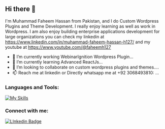 ## Hi there 👋

I'm Muhammad Faheem Hassan from Pakistan, and I do Custom Wordpress Plugins and Theme Development. I really enjoy learning as well as work in Wordpress. I am also enjoy building enterprise applications development for large organizations you can check my linkedin at https://www.linkedin.com/in/muhammad-faheem-hassan-h127/ and my youtube at https://www.youtube.com/@faheemh127 


- 🔭 I’m currently working WebinarIgnition Wordpress Plugin...
- 🌱 I’m currently learning Advanced ReactJs...
- 👯 I’m looking to collaborate on custom wordpress plugins and themes....
- 📫 Reach me at linkedin or Directly whatsapp me at +92 3068493810: ...


### Languages and Tools:
[![My Skills](https://skillicons.dev/icons?i=wordpress,html,css,bootstrap,javascript,jquery,react,scss,git,postman,php,mysql&perline=5)](https://skillicons.dev)


### Connect with me:
<div id="badges">
  <a href="https://www.linkedin.com/in/muhammad-faheem-hassan-h127/">
    <img src="https://img.shields.io/badge/Linkedin-white?style=for-the-badge&logo=Linkedin&logoColor=black" alt="LInkedin Badge"/>
  </a>
</div>

